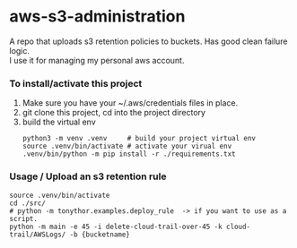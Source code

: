 # aws-s3-administration
A repo that uploads s3 retention policies to buckets. Has good clean failure logic.  
I use it for managing my personal aws account.

### To install/activate this project

1. Make sure you have your ~/.aws/credentials files in place.
1. git clone this project, cd into the project directory
1. build the virtual env 
    ```shell
    python3 -m venv .venv     # build your project virtual env 
    source .venv/bin/activate # activate your virual env
    .venv/bin/python -m pip install -r ./requirements.txt
    ```

### Usage / Upload an s3 retention rule 
``` 
source .venv/bin/activate
cd ./src/
# python -m tonythor.examples.deploy_rule  -> if you want to use as a script. 
python -m main -e 45 -i delete-cloud-trail-over-45 -k cloud-trail/AWSLogs/ -b {bucketname}
```
